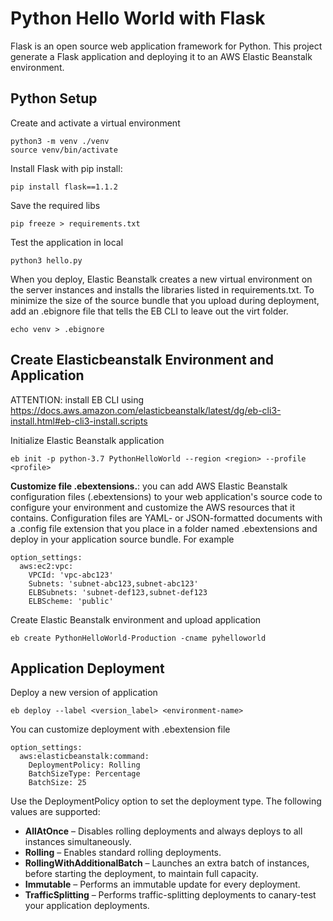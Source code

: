 # Python Hello World with Flask
Flask is an open source web application framework for Python. 
This project generate a Flask application and deploying it to an AWS Elastic Beanstalk environment.

## Python Setup

Create and activate a virtual environment
```
python3 -m venv ./venv
source venv/bin/activate
```
Install Flask with pip install:
```
pip install flask==1.1.2
```
Save the required libs
```
pip freeze > requirements.txt
```

Test the application in local
```
python3 hello.py
```

When you deploy, Elastic Beanstalk creates a new virtual environment on the server instances and installs the libraries listed in requirements.txt. 
To minimize the size of the source bundle that you upload during deployment, add an .ebignore file that tells the EB CLI to leave out the virt folder.

```
echo venv > .ebignore
```

## Create Elasticbeanstalk Environment and Application

ATTENTION: install EB CLI using https://docs.aws.amazon.com/elasticbeanstalk/latest/dg/eb-cli3-install.html#eb-cli3-install.scripts

Initialize Elastic Beanstalk application
```
eb init -p python-3.7 PythonHelloWorld --region <region> --profile <profile>
```

__Customize file .ebextensions.__: you can add AWS Elastic Beanstalk configuration files (.ebextensions) to your web application's source code to configure your environment and customize the AWS resources that it contains. 
Configuration files are YAML- or JSON-formatted documents with a .config file extension that you place in a folder named .ebextensions and deploy in your application source bundle.
For example
```
option_settings:
  aws:ec2:vpc:
    VPCId: 'vpc-abc123'
    Subnets: 'subnet-abc123,subnet-abc123'
    ELBSubnets: 'subnet-def123,subnet-def123
    ELBScheme: 'public'
```

Create Elastic Beanstalk environment and upload application
```
eb create PythonHelloWorld-Production -cname pyhelloworld
```

## Application Deployment

Deploy a new version of application
```
eb deploy --label <version_label> <environment-name>
```

You can customize deployment with .ebextension file 
```
option_settings:
  aws:elasticbeanstalk:command:
    DeploymentPolicy: Rolling
    BatchSizeType: Percentage
    BatchSize: 25
```
Use the DeploymentPolicy option to set the deployment type. 
The following values are supported:
- __AllAtOnce__ – Disables rolling deployments and always deploys to all instances simultaneously.
- __Rolling__ – Enables standard rolling deployments.
- __RollingWithAdditionalBatch__ – Launches an extra batch of instances, before starting the deployment, to maintain full capacity.
- __Immutable__ – Performs an immutable update for every deployment.
- __TrafficSplitting__ – Performs traffic-splitting deployments to canary-test your application deployments.

